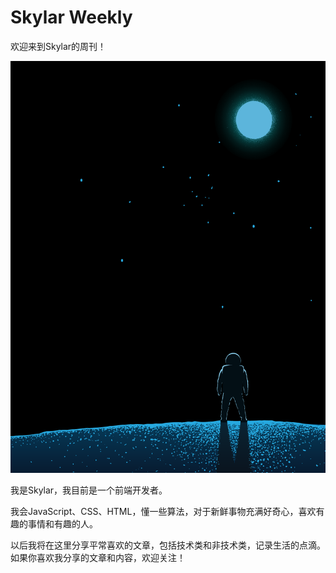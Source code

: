 # Skylar Weekly

欢迎来到Skylar的周刊！

![Cheatsheet image example](./public/images/6587171e08e01.png)

我是Skylar，我目前是一个前端开发者。

我会JavaScript、CSS、HTML，懂一些算法，对于新鲜事物充满好奇心，喜欢有趣的事情和有趣的人。

以后我将在这里分享平常喜欢的文章，包括技术类和非技术类，记录生活的点滴。如果你喜欢我分享的文章和内容，欢迎关注！


